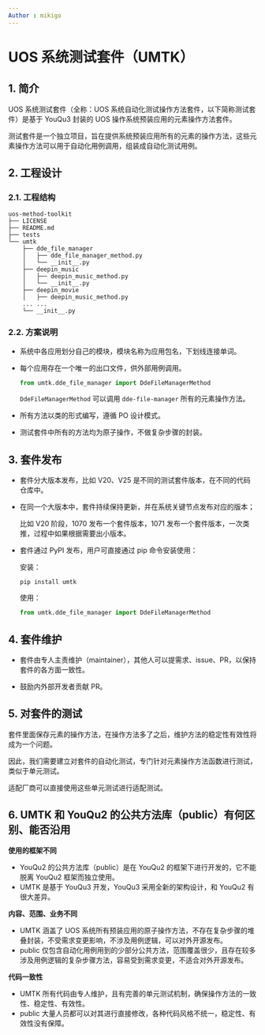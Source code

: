 ```yaml
---
Author : mikigo
---
```


# UOS 系统测试套件（UMTK）

## 1. 简介

UOS 系统测试套件（全称：UOS 系统自动化测试操作方法套件，以下简称测试套件）是基于 YouQu3 封装的 UOS 操作系统预装应用的元素操作方法套件。

测试套件是一个独立项目，旨在提供系统预装应用所有的元素的操作方法，这些元素操作方法可以用于自动化用例调用，组装成自动化测试用例。

## 2. 工程设计

### 2.1. 工程结构

```shell
uos-method-toolkit
├── LICENSE
├── README.md
├── tests
└── umtk
    ├── dde_file_manager
    │   ├── dde_file_manager_method.py
    │   └── __init__.py
    ├── deepin_music
    │   ├── deepin_music_method.py
    │   └── __init__.py
    ├── deepin_movie
    │   ├── deepin_music_method.py
    ... ...
    └── __init__.py
```

### 2.2. 方案说明

- 系统中各应用划分自己的模块，模块名称为应用包名，下划线连接单词。

- 每个应用存在一个唯一的出口文件，供外部用例调用。

  ```python
  from umtk.dde_file_manager import DdeFileManagerMethod
  ```

  `DdeFileManagerMethod` 可以调用  `dde-file-manager` 所有的元素操作方法。

- 所有方法以类的形式编写，遵循 PO 设计模式。

- 测试套件中所有的方法均为原子操作，不做复杂步骤的封装。

## 3. 套件发布

- 套件分大版本发布，比如 V20、V25 是不同的测试套件版本，在不同的代码仓库中。

- 在同一个大版本中，套件持续保持更新，并在系统关键节点发布对应的版本；

  比如 V20 阶段，1070 发布一个套件版本，1071 发布一个套件版本，一次类推，过程中如果根据需要出小版本。

- 套件通过 PyPI 发布，用户可直接通过 pip 命令安装使用：

  安装：

  ```shell
  pip install umtk
  ```

  使用：

  ```python
  from umtk.dde_file_manager import DdeFileManagerMethod
  ```

## 4. 套件维护

- 套件由专人主责维护（maintainer），其他人可以提需求、issue、PR，以保持套件的各方面一致性。

- 鼓励内外部开发者贡献 PR。

## 5. 对套件的测试

套件里面保存元素的操作方法，在操作方法多了之后，维护方法的稳定性有效性将成为一个问题。

因此，我们需要建立对套件的自动化测试，专门针对元素操作方法函数进行测试，类似于单元测试。

适配厂商可以直接使用这些单元测试进行适配测试。

## 6. UMTK 和 YouQu2 的公共方法库（public）有何区别、能否沿用

**使用的框架不同**

- YouQu2 的公共方法库（public）是在 YouQu2 的框架下进行开发的，它不能脱离 YouQu2 框架而独立使用。
- UMTK 是基于 YouQu3 开发，YouQu3 采用全新的架构设计，和 YouQu2 有很大差异。

**内容、范围、业务不同**

- UMTK 涵盖了 UOS 系统所有预装应用的原子操作方法，不存在复杂步骤的堆叠封装，不受需求变更影响，不涉及用例逻辑，可以对外开源发布。
- public 仅包含自动化用例用到的少部分公共方法，范围覆盖很少，且存在较多涉及用例逻辑的复杂步骤方法，容易受到需求变更，不适合对外开源发布。

**代码一致性**

- UMTK 所有代码由专人维护，且有完善的单元测试机制，确保操作方法的一致性、稳定性、有效性。
- public 大量人员都可以对其进行直接修改，各种代码风格不统一，稳定性、有效性没有保障。